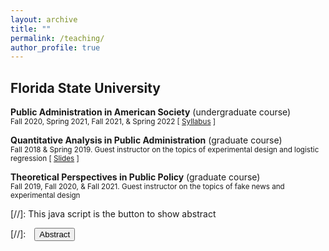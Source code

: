 ```yaml
---
layout: archive
title: ""
permalink: /teaching/
author_profile: true
---
```


## Florida State University

**Public Administration in American Society** (undergraduate course)<br/>
<small>Fall 2020, Spring 2021, Fall 2021, & Spring 2022 [ [Syllabus][pad3003-syllabus] ]</small> 

[pad3003-syllabus]: https://dgaozhao.github.io/files/PAD3003%20Syllabus.pdf

**Quantitative Analysis in Public Administration** (graduate course)<br/>
<small>Fall 2018 & Spring 2019. Guest instructor on the topics of experimental design and logistic regression [ [Slides][pad5701-slides] ]</small> 

[pad5701-slides]: https://dgaozhao.github.io/files/Introduction%20to%20Experimental%20Design%20and%20Logistic%20Regression.pdf

**Theoretical Perspectives in Public Policy** (graduate course)<br/>
<small>Fall 2019, Fall 2020, & Fall 2021. Guest instructor on the topics of fake news and experimental design</small> 


[//]: This java script is the button to show abstract
<script>
 function visib(id) {
  var x = document.getElementById(id);
  if (x.style.display === "block") {
    x.style.display = "none";
  } else {
    x.style.display = "block";
  }
}
</script>

[//]:&emsp;<button onclick="visib('polariz')" class="btn btn--inverse btn--small">Abstract</button>
